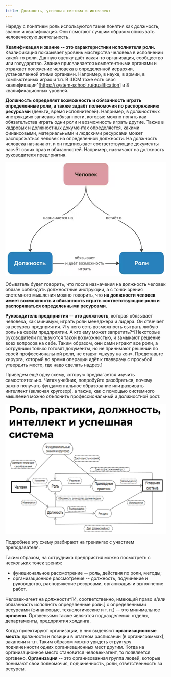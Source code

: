 ```yaml
---
title: Должность, успешная система и интеллект
---
```


Наряду с понятием роль используются такие понятия как должность, звание
и квалификация. Они помогают лучшим образом описывать человеческую
деятельность.

**Квалификация и звание -- это характеристики исполнителя роли.**
Квалификация показывает уровень мастерства человека в исполнении
какой-то роли. Данную оценку даёт какая-то организация, сообщество или
государство. Звание присваивается компетентными органами и отражает
положение человека в определенной иерархии, установленной этими
органами. Например, в науке, в армии, в компьютерных играх и т.п. В ШСМ
тоже есть своя
квалификация^[<https://system-school.ru/qualification>]
и 8 квалификационных уровней.

**Должность** **определяет возможность и обязанность играть определенные
роли, а также** **задаёт** **полномочия по распоряжению ресурсами**
(деньги, время исполнителей). Например, в должностных инструкциях
записаны обязанности, которые можно понять как обязательства играть одни
роли и возможность играть другие. Также в кадровых и должностных
документах определяется, какими финансовыми, материальными и людскими
ресурсами может распоряжаться человек на определенной должности. На
должность человека назначают, и он подписывает соответствующие документы
насчёт своих прав и обязанностей. Например, назначают на должность
руководителя предприятия.


![](12-position-successful-systems-and-intelligence-16.png)


Обыватель будет говорить, что после назначения на должность человек
обязан соблюдать должностные инструкции, а с точки зрения системного
мышления можно говорить, что **на должности человек имеет возможность и
обязанность играть соответствующие роли и распоряжаться определенными
ресурсами**.

**Руководитель предприятия -- это должность**, которая обязывает
человека, как минимум, играть роли менеджера и лидера. Он отвечает за
ресурсы предприятия. И у него есть возможность сыграть любую роль на
своём предприятии. А кто ему может запретить?^[Некоторые
руководители пользуются такой возможностью, и замыкают решение всех
вопросов на себе. Таким образом, они сами играют все роли, а сотрудники
только готовят документы, но не принимают решений по своей
профессиональной роли, не ставят «шкуру на кон». Представьте хирурга,
который во время операции идёт к главврачу с просьбой утвердить место,
где надо сделать надрез.]

Приведем ещё одну схему, которую предлагается изучить самостоятельно.
Читая учебник, попробуйте разобраться, почему важно получать
фундаментальное образование или развивать интеллект (включая кругозор),
а также, как с помощью системного мышления можно объяснить
профессиональный и должностной рост.


![](12-position-successful-systems-and-intelligence-17.png)


Подробнее эту схему разбирают на тренингах с участием преподавателя.

Таким образом, на сотрудника предприятия можно посмотреть с нескольких
точек зрения:

-   функциональное рассмотрение -- роль, действия по роли, методы;
-   организационное рассмотрение -- должность, подчинение и руководство,
    распоряжение ресурсами, организация и выполнение работ.

Человек-агент на должности^[И, соответственно, имеющий
право и/или обязанность исполнять определенные роли.] с
определенными ресурсами (финансовые, технологические и т. п.) -- это
минимальное **оргзвено.** Оргзвеньями также являются подразделения:
отделы, департаменты, предприятия холдинга.

Когда проектируют организации, в них выделяют **организационные места:**
должности и позиции в штатном расписании (в органиграммах), вакансии и
т.п. Таким образом можно увидеть структуру подчиненности одних
организационных мест другим. Когда на организационное место становится
человек-агент, то появляется оргзвено. **Организация** -- это
организованная группа людей, которые понимают свои полномочия,
подчиненность, роли, ответственность за ресурсы.

